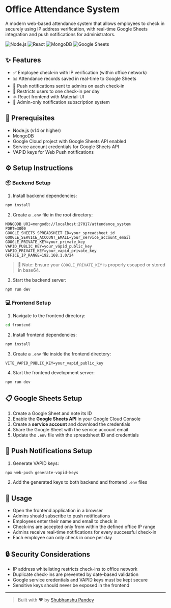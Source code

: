 # Office Attendance System

A modern web-based attendance system that allows employees to check in securely using IP address verification, with real-time Google Sheets integration and push notifications for administrators.

![Node.js](https://img.shields.io/badge/Backend-Node.js-green)
![React](https://img.shields.io/badge/Frontend-React-blue)
![MongoDB](https://img.shields.io/badge/Database-MongoDB-brightgreen)
![Google Sheets](https://img.shields.io/badge/Integration-Google%20Sheets-yellow)

## ✨ Features

- ✅ Employee check-in with IP verification (within office network)
- 📊 Attendance records saved in real-time to Google Sheets
- 🔔 Push notifications sent to admins on each check-in
- 🔐 Restricts users to one check-in per day
- ⚛️ React frontend with Material-UI
- 🔧 Admin-only notification subscription system

## 🧰 Prerequisites

- Node.js (v14 or higher)
- MongoDB
- Google Cloud project with Google Sheets API enabled
- Service account credentials for Google Sheets API
- VAPID keys for Web Push notifications

## ⚙️ Setup Instructions

### 📦 Backend Setup

1. Install backend dependencies:

```bash
npm install
```

2. Create a `.env` file in the root directory:

```env
MONGODB_URI=mongodb://localhost:27017/attendance_system
PORT=3000
GOOGLE_SHEETS_SPREADSHEET_ID=your_spreadsheet_id
GOOGLE_SERVICE_ACCOUNT_EMAIL=your_service_account_email
GOOGLE_PRIVATE_KEY=your_private_key
VAPID_PUBLIC_KEY=your_vapid_public_key
VAPID_PRIVATE_KEY=your_vapid_private_key
OFFICE_IP_RANGE=192.168.1.0/24
```

> 🔐 Note: Ensure your `GOOGLE_PRIVATE_KEY` is properly escaped or stored in base64.

3. Start the backend server:

```bash
npm run dev
```

### 💻 Frontend Setup

1. Navigate to the frontend directory:

```bash
cd frontend
```

2. Install frontend dependencies:

```bash
npm install
```

3. Create a `.env` file inside the frontend directory:

```env
VITE_VAPID_PUBLIC_KEY=your_vapid_public_key
```

4. Start the frontend development server:

```bash
npm run dev
```

## 📋 Google Sheets Setup

1. Create a Google Sheet and note its ID
2. Enable the **Google Sheets API** in your Google Cloud Console
3. Create a **service account** and download the credentials
4. Share the Google Sheet with the service account email
5. Update the `.env` file with the spreadsheet ID and credentials

## 🔔 Push Notifications Setup

1. Generate VAPID keys:

```bash
npx web-push generate-vapid-keys
```

2. Add the generated keys to both backend and frontend `.env` files

## 🚀 Usage

- Open the frontend application in a browser
- Admins should subscribe to push notifications
- Employees enter their name and email to check in
- Check-ins are accepted only from within the defined office IP range
- Admins receive real-time notifications for every successful check-in
- Each employee can only check in once per day

## 🔒 Security Considerations

- IP address whitelisting restricts check-ins to office network
- Duplicate check-ins are prevented by date-based validation
- Google service credentials and VAPID keys must be kept secure
- Sensitive keys should never be exposed in the frontend

---

> Built with ❤️ by [Shubhanshu Pandey](https://github.com/ShubhanshuPandey05)
